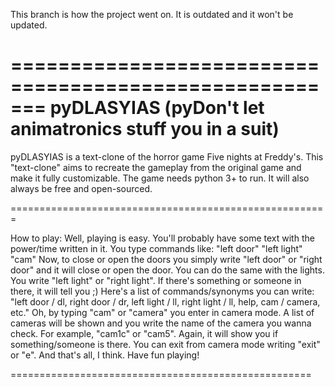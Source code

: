 This branch is how the project went on. It is outdated and it won't be updated.

  =======================================================
  pyDLASYIAS (pyDon't let animatronics stuff you in a suit)
  ========================================================
  
  pyDLASYIAS is a text-clone of the horror game Five nights at Freddy's.
  This "text-clone" aims to recreate the gameplay from the original game and make it fully customizable.
  The game needs python 3+ to run. It will also always be free and open-sourced.
  
  =======================================================
  
  How to play: Well, playing is easy. You'll probably have some text with the power/time written in it.
  You type commands like: "left door" "left light" "cam"
  Now, to close or open the doors you simply write "left door" or "right door" and it will close or open the door.
  You can do the same with the lights. You write "left light" or "right light". If there's something or someone in there, it will
  tell you ;)
  Here's a list of commands/synonyms you can write: "left door / dl, right door / dr, left light / ll, right light / ll, help, cam / camera, etc."
  Oh, by typing "cam" or "camera" you enter in camera mode. A list of cameras will be shown and you write the name of the camera you wanna check. For example, "cam1c" or "cam5". Again, it will show you if something/someone is there.
  You can exit from camera mode writing "exit" or "e".
  And that's all, I think. Have fun playing!
  
  ====================================================

